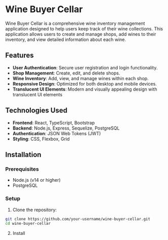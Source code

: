 # Wine Buyer Cellar

Wine Buyer Cellar is a comprehensive wine inventory management application designed to help users keep track of their wine collections. This application allows users to create and manage shops, add wines to their inventory, and view detailed information about each wine.

## Features

- **User Authentication**: Secure user registration and login functionality.
- **Shop Management**: Create, edit, and delete shops.
- **Wine Inventory**: Add, view, and manage wines within each shop.
- **Responsive Design**: Optimized for both desktop and mobile devices.
- **Translucent UI Elements**: Modern and visually appealing design with translucent UI elements

## Technologies Used

- **Frontend**: React, TypeScript, Bootstrap
- **Backend**: Node.js, Express, Sequelize, PostgreSQL
- **Authentication**: JSON Web Tokens (JWT)
- **Styling**: CSS, Flexbox, Grid

## Installation

### Prerequisites

- Node.js (v14 or higher)
- PostgreSQL

### Setup

1. Clone the repository:

```sh
git clone https://github.com/your-username/wine-buyer-cellar.git
cd wine-buyer-cellar
```

2. Install
